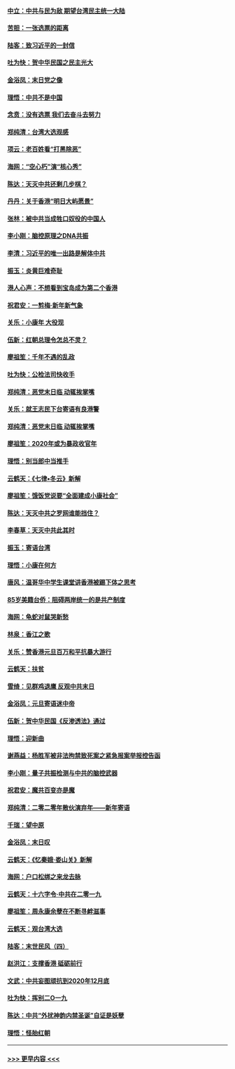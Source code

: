 #### [中立：中共与民为敌 期望台湾民主统一大陆](../pages/nsc993/n11790392.md?t=01131944) 
#### [苦胆：一张选票的距离](../pages/nsc993/n11788914.md?t=01131944) 
#### [陆客：致习近平的一封信](../pages/nsc993/n11788867.md?t=01131944) 
#### [吐为快：贺中华民国之民主光大](../pages/nsc993/n11788618.md?t=01131944) 
#### [金浴凤：末日党之像](../pages/nsc993/n11787475.md?t=01131944) 
#### [理悟：中共不是中国](../pages/nsc993/n11787463.md?t=01131944) 
#### [念贲：没有选票  我们去奋斗去努力](../pages/nsc993/n11787398.md?t=01131944) 
#### [郑纯清：台湾大选观感](../pages/nsc993/n11786210.md?t=01131944) 
#### [项云：老百姓看“打黑除恶”](../pages/nsc993/n11785398.md?t=01131944) 
#### [海网：“空心朽”演“核心秀”](../pages/nsc993/n11783874.md?t=01131944) 
#### [陈达：天灭中共还剩几步棋？](../pages/nsc993/n11783719.md?t=01131944) 
#### [丹丹：关于香港“明日大屿愿景”](../pages/nsc993/n11783273.md?t=01131944) 
#### [张林：被中共当成牲口奴役的中国人](../pages/nsc993/n11782397.md?t=01131944) 
#### [李小刚：脑控原理之DNA共振](../pages/nsc993/n11780962.md?t=01131944) 
#### [李清：习近平的唯一出路是解体中共](../pages/nsc993/n11780866.md?t=01131944) 
#### [振玉：炎黄巨难奇耻](../pages/nsc993/n11779632.md?t=01131944) 
#### [港人心声：不想看到宝岛成为第二个香港](../pages/nsc993/n11778817.md?t=01131944) 
#### [祝君安：一剪梅‧新年新气象](../pages/nsc993/n11776340.md?t=01131944) 
#### [关乐：小康年 大役现](../pages/nsc993/n11774213.md?t=01131944) 
#### [伍新：红朝总理令怎总不灵？](../pages/nsc993/n11770813.md?t=01131944) 
#### [廖祖笙：千年不遇的乱政](../pages/nsc993/n11770373.md?t=01131944) 
#### [吐为快：公检法司快收手](../pages/nsc993/n11770359.md?t=01131944) 
#### [郑纯清：恶党末日临 动辄挨掌嘴](../pages/nsc993/n11769912.md?t=01131944) 
#### [关乐：就王志民下台寄语有良港警](../pages/nsc993/n11769903.md?t=01131944) 
#### [郑纯清：恶党末日临 动辄挨掌嘴](../pages/nsc993/n11769356.md?t=01131944) 
#### [廖祖笙：2020年或为暴政收官年](../pages/nsc993/n11768216.md?t=01131944) 
#### [理悟：别当郎中当推手](../pages/nsc993/n11768243.md?t=01131944) 
#### [云鹤天：《七律▪冬云》新解](../pages/nsc993/n11768204.md?t=01131944) 
#### [廖祖笙：饿饭党说要“全面建成小康社会”](../pages/nsc993/n11767482.md?t=01131944) 
#### [陈达：天灭中共之罗网谁能挡住？](../pages/nsc993/n11767465.md?t=01131944) 
#### [李春草：天灭中共此其时](../pages/nsc993/n11767452.md?t=01131944) 
#### [振玉：寄语台湾](../pages/nsc993/n11767432.md?t=01131944) 
#### [理悟：小康在何方](../pages/nsc993/n11767394.md?t=01131944) 
#### [唐风：温哥华中学生课堂讲香港被踢下体之思考](../pages/nsc993/n11766848.md?t=01131944) 
#### [85岁美籍台侨：阻碍两岸统一的是共产制度](../pages/nsc993/n11765043.md?t=01131944) 
#### [海网：龟蛇对鼠哭新愁](../pages/nsc993/n11764895.md?t=01131944) 
#### [林泉：香江之歌](../pages/nsc993/n11764415.md?t=01131944) 
#### [关乐：赞香港元旦百万和平抗暴大游行](../pages/nsc993/n11764382.md?t=01131944) 
#### [云鹤天：扶贫](../pages/nsc993/n11764245.md?t=01131944) 
#### [雪绮：见群鸡退鹰  反观中共末日](../pages/nsc993/n11762112.md?t=01131944) 
#### [金浴凤：元旦寄语迷中帝](../pages/nsc993/n11761788.md?t=01131944) 
#### [伍新：贺中华民国《反渗透法》通过](../pages/nsc993/n11761994.md?t=01131944) 
#### [理悟：迎新曲](../pages/nsc993/n11761152.md?t=01131944) 
#### [谢燕益：杨胜军被非法拘禁致死案之紧急报案举报控告函](../pages/nsc993/n11756134.md?t=01131944) 
#### [李小刚：量子共振检测与中共的脑控武器](../pages/nsc993/n11754518.md?t=01131944) 
#### [祝君安：魔共百变亦是魔](../pages/nsc993/n11754469.md?t=01131944) 
#### [郑纯清：二零二零年散伙演弃年——新年寄语](../pages/nsc993/n11754195.md?t=01131944) 
#### [千瑞：望中原](../pages/nsc993/n11754159.md?t=01131944) 
#### [金浴凤：末日叹](../pages/nsc993/n11752359.md?t=01131944) 
#### [云鹤天：《忆秦娥‧娄山关》新解](../pages/nsc993/n11752348.md?t=01131944) 
#### [海网：户口松绑之来龙去脉](../pages/nsc993/n11752328.md?t=01131944) 
#### [云鹤天：十六字令‧中共在二零一九](../pages/nsc993/n11752305.md?t=01131944) 
#### [廖祖笙：周永康余孽在不断寻衅滋事](../pages/nsc993/n11751013.md?t=01131944) 
#### [云鹤天：观台湾大选](../pages/nsc993/n11751007.md?t=01131944) 
#### [陆客：末世民风（四）](../pages/nsc993/n11749203.md?t=01131944) 
#### [赵洪江：支撑香港 砥砺前行](../pages/nsc993/n11748482.md?t=01131944) 
#### [文武：中共妄图顽抗到2020年12月底](../pages/nsc993/n11748446.md?t=01131944) 
#### [吐为快：挥别二O一九](../pages/nsc993/n11748411.md?t=01131944) 
#### [陈达：中共“外扰神韵内禁圣诞”自证是妖孽](../pages/nsc993/n11748226.md?t=01131944) 
#### [理悟：怪胎红朝](../pages/nsc993/n11748206.md?t=01131944) 

----
#### [ >>> 更早内容 <<< ](../indexes/nsc993-earlier.md)
